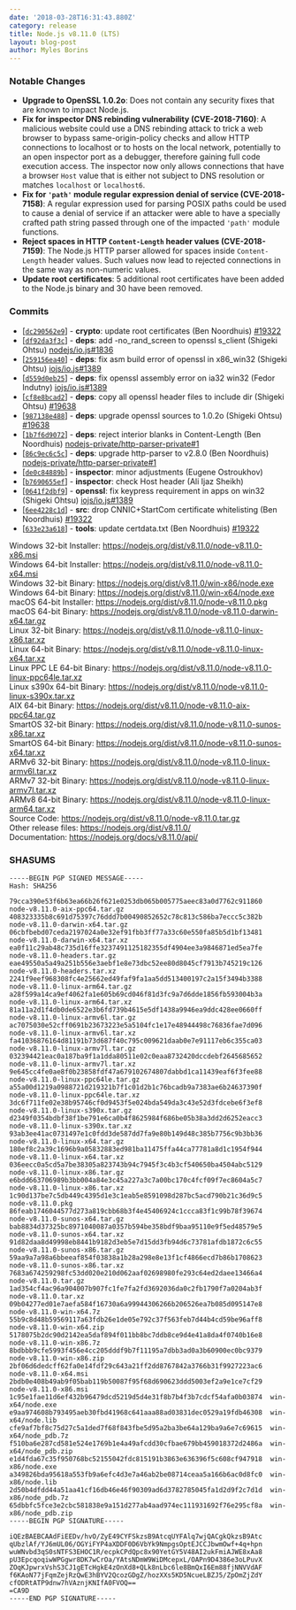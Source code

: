 ```yaml
---
date: '2018-03-28T16:31:43.880Z'
category: release
title: Node.js v8.11.0 (LTS)
layout: blog-post
author: Myles Borins
---
```


### Notable Changes

- **Upgrade to OpenSSL 1.0.2o**: Does not contain any security fixes that are known to impact Node.js.
- **Fix for inspector DNS rebinding vulnerability (CVE-2018-7160)**: A malicious website could use a DNS rebinding attack to trick a web browser to bypass same-origin-policy checks and allow HTTP connections to localhost or to hosts on the local network, potentially to an open inspector port as a debugger, therefore gaining full code execution access. The inspector now only allows connections that have a browser `Host` value that is either not subject to DNS resolution or matches `localhost` or `localhost6`.
- **Fix for `'path'` module regular expression denial of service (CVE-2018-7158)**: A regular expression used for parsing POSIX paths could be used to cause a denial of service if an attacker were able to have a specially crafted path string passed through one of the impacted `'path'` module functions.
- **Reject spaces in HTTP `Content-Length` header values (CVE-2018-7159)**: The Node.js HTTP parser allowed for spaces inside `Content-Length` header values. Such values now lead to rejected connections in the same way as non-numeric values.
- **Update root certificates**: 5 additional root certificates have been added to the Node.js binary and 30 have been removed.

### Commits

- [[`dc290562e9`](https://github.com/nodejs/node/commit/dc290562e9)] - **crypto**: update root certificates (Ben Noordhuis) [#19322](https://github.com/nodejs/node/pull/19322)
- [[`df92da3f3c`](https://github.com/nodejs/node/commit/df92da3f3c)] - **deps**: add -no_rand_screen to openssl s_client (Shigeki Ohtsu) [nodejs/io.js#1836](https://github.com/nodejs/io.js/pull/1836)
- [[`259156ea40`](https://github.com/nodejs/node/commit/259156ea40)] - **deps**: fix asm build error of openssl in x86_win32 (Shigeki Ohtsu) [iojs/io.js#1389](https://github.com/iojs/io.js/pull/1389)
- [[`d559d0eb25`](https://github.com/nodejs/node/commit/d559d0eb25)] - **deps**: fix openssl assembly error on ia32 win32 (Fedor Indutny) [iojs/io.js#1389](https://github.com/iojs/io.js/pull/1389)
- [[`cf8e8bcad2`](https://github.com/nodejs/node/commit/cf8e8bcad2)] - **deps**: copy all openssl header files to include dir (Shigeki Ohtsu) [#19638](https://github.com/nodejs/node/pull/19638)
- [[`987138e488`](https://github.com/nodejs/node/commit/987138e488)] - **deps**: upgrade openssl sources to 1.0.2o (Shigeki Ohtsu) [#19638](https://github.com/nodejs/node/pull/19638)
- [[`1b7f6d9072`](https://github.com/nodejs/node/commit/1b7f6d9072)] - **deps**: reject interior blanks in Content-Length (Ben Noordhuis) [nodejs-private/http-parser-private#1](https://github.com/nodejs-private/http-parser-private/pull/1)
- [[`86c9ec6c5c`](https://github.com/nodejs/node/commit/86c9ec6c5c)] - **deps**: upgrade http-parser to v2.8.0 (Ben Noordhuis) [nodejs-private/http-parser-private#1](https://github.com/nodejs-private/http-parser-private/pull/1)
- [[`de0c84889b`](https://github.com/nodejs/node/commit/de0c84889b)] - **inspector**: minor adjustments (Eugene Ostroukhov)
- [[`b7690655ef`](https://github.com/nodejs/node/commit/b7690655ef)] - **inspector**: check Host header (Ali Ijaz Sheikh)
- [[`0641f2dbf9`](https://github.com/nodejs/node/commit/0641f2dbf9)] - **openssl**: fix keypress requirement in apps on win32 (Shigeki Ohtsu) [iojs/io.js#1389](https://github.com/iojs/io.js/pull/1389)
- [[`6ee4228c1d`](https://github.com/nodejs/node/commit/6ee4228c1d)] - **src**: drop CNNIC+StartCom certificate whitelisting (Ben Noordhuis) [#19322](https://github.com/nodejs/node/pull/19322)
- [[`633e23a618`](https://github.com/nodejs/node/commit/633e23a618)] - **tools**: update certdata.txt (Ben Noordhuis) [#19322](https://github.com/nodejs/node/pull/19322)

Windows 32-bit Installer: https://nodejs.org/dist/v8.11.0/node-v8.11.0-x86.msi \
Windows 64-bit Installer: https://nodejs.org/dist/v8.11.0/node-v8.11.0-x64.msi \
Windows 32-bit Binary: https://nodejs.org/dist/v8.11.0/win-x86/node.exe \
Windows 64-bit Binary: https://nodejs.org/dist/v8.11.0/win-x64/node.exe \
macOS 64-bit Installer: https://nodejs.org/dist/v8.11.0/node-v8.11.0.pkg \
macOS 64-bit Binary: https://nodejs.org/dist/v8.11.0/node-v8.11.0-darwin-x64.tar.gz \
Linux 32-bit Binary: https://nodejs.org/dist/v8.11.0/node-v8.11.0-linux-x86.tar.xz \
Linux 64-bit Binary: https://nodejs.org/dist/v8.11.0/node-v8.11.0-linux-x64.tar.xz \
Linux PPC LE 64-bit Binary: https://nodejs.org/dist/v8.11.0/node-v8.11.0-linux-ppc64le.tar.xz \
Linux s390x 64-bit Binary: https://nodejs.org/dist/v8.11.0/node-v8.11.0-linux-s390x.tar.xz \
AIX 64-bit Binary: https://nodejs.org/dist/v8.11.0/node-v8.11.0-aix-ppc64.tar.gz \
SmartOS 32-bit Binary: https://nodejs.org/dist/v8.11.0/node-v8.11.0-sunos-x86.tar.xz \
SmartOS 64-bit Binary: https://nodejs.org/dist/v8.11.0/node-v8.11.0-sunos-x64.tar.xz \
ARMv6 32-bit Binary: https://nodejs.org/dist/v8.11.0/node-v8.11.0-linux-armv6l.tar.xz \
ARMv7 32-bit Binary: https://nodejs.org/dist/v8.11.0/node-v8.11.0-linux-armv7l.tar.xz \
ARMv8 64-bit Binary: https://nodejs.org/dist/v8.11.0/node-v8.11.0-linux-arm64.tar.xz \
Source Code: https://nodejs.org/dist/v8.11.0/node-v8.11.0.tar.gz \
Other release files: https://nodejs.org/dist/v8.11.0/ \
Documentation: https://nodejs.org/docs/v8.11.0/api/

### SHASUMS

```
-----BEGIN PGP SIGNED MESSAGE-----
Hash: SHA256

79cca390e53f6b63ea66b26f621e0253db065b005775aeec83a0d7762c911860  node-v8.11.0-aix-ppc64.tar.gz
408323335b8c691d75397c76ddd7b00490852652c78c813c586ba7eccc5c382b  node-v8.11.0-darwin-x64.tar.gz
06cbfbebd07ceda2197024a0e32ef91fbb3ff77a33c60e550fa85b5d1bf13481  node-v8.11.0-darwin-x64.tar.xz
ea0f11c29ab48c735d16ffe3237491125182355df4904ee3a9846871ed5ea7fe  node-v8.11.0-headers.tar.gz
eae49550a5a49a251b556e3aebf1e8e73dbc52ee80d8045cf7913b745219c126  node-v8.11.0-headers.tar.xz
2241f9eef968308fc4e25662ed49faf9fa1aa5dd513400197c2a15f3494b3388  node-v8.11.0-linux-arm64.tar.gz
a28f599a14ca9ef4062fa1e605b69cd046f81d3fc9a7d6dde1856fb593004b3a  node-v8.11.0-linux-arm64.tar.xz
81a11a2d1f4db0de6522e3b6fd739b4615e5df1438a9946ea9ddc428ee0660ff  node-v8.11.0-linux-armv6l.tar.gz
ac7075030e52cff0691b23673223e5a5104fc1e17e48944498c76836fae7d096  node-v8.11.0-linux-armv6l.tar.xz
fa41036876164d81191b73d687f40c795c009621daab0e7e91117eb6c355ca03  node-v8.11.0-linux-armv7l.tar.gz
032394421eac0a187ba9f1a1dda80511e02c0eaa8732420dccdebf2645685652  node-v8.11.0-linux-armv7l.tar.xz
9e645cc4fe0ae8f0b23858fdf47a679102674807dabbd1ca11439eaf6f3fee88  node-v8.11.0-linux-ppc64le.tar.gz
a55a00d1219a0988721d219321b7f1c01d2b1c76bcadb9a7383ae6b24637390f  node-v8.11.0-linux-ppc64le.tar.xz
3dc6f711fe02e38b95746cf0d9453f5e024bda549da3c43e52d3fdcebe6f3ef8  node-v8.11.0-linux-s390x.tar.gz
d2349f0354bdbf38f1be791e6ca0b4f8625984f686be05b38a3dd2d6252eacc3  node-v8.11.0-linux-s390x.tar.xz
93ab3ee41ac0731497e1c0fdd3de587dd7fa9e80b149d48c385b7756c9b3bb36  node-v8.11.0-linux-x64.tar.gz
180ef8c2a39c1696b9a05832883ed981ba11475ffa44ca77781a8d1c1954f944  node-v8.11.0-linux-x64.tar.xz
036eecc0a5cd5a7be38305a823743b94c7945f3c4b3cf540650ba4504abc5129  node-v8.11.0-linux-x86.tar.gz
e6bdd663706989b3bb004a84e3c45a227a3c7a00bc170c4fcf09f7ec8604a5c7  node-v8.11.0-linux-x86.tar.xz
1c90d137be7c5db449c4395d1e3c1eab5e8591098d287bc5acd790b21c36d9c5  node-v8.11.0.pkg
86feab1746044577d273a819cbb68b3f4e45406924c1ccca83f1c99b78f39674  node-v8.11.0-sunos-x64.tar.gz
bab8834d37325bc8971040087a0357b594be358bdf9baa95110e9f5ed48579e5  node-v8.11.0-sunos-x64.tar.xz
91d82daa8d49998eb8441b9182d3eb5e7d15dd3fb94d6c73781afdb1872c6c55  node-v8.11.0-sunos-x86.tar.gz
59aa9a7a98a6bbeeaf854f03838a1b28a298e8e13f1cf4866ecd7b86b1708623  node-v8.11.0-sunos-x86.tar.xz
7683a674259298fc53dd020e210d062aaf02698980fe293c64ed2daee13466a4  node-v8.11.0.tar.gz
1ad354cf4ac96a904007b907fc1fe7fa2fd3692036da0c2fb1790f7a0204ab3f  node-v8.11.0.tar.xz
09b04277ed01e7aefa584f16730a6a99944306266b206526ea7b085d095147e8  node-v8.11.0-win-x64.7z
55b9c8d48b59569117a63fdb26e1de05e792c37f563feb7d44b4cd59be96aff8  node-v8.11.0-win-x64.zip
5178075b2dc90d2142ea5daf894f011bb8bc7ddb8ce9d4e41a8da4f0740b16e8  node-v8.11.0-win-x86.7z
8bdbbb9cfe5993f456e4cc205dddf9b7f11195a7dbb3ad0a3b60900ec0bc9379  node-v8.11.0-win-x86.zip
2bf06d6dedcff62fa0e14fdf29c643a21ff2dd8767842a3766b31f9927223ac6  node-v8.11.0-x64.msi
2bdb0e408b49ab9f05bab119b50087f95f68d690623ddd5003ef2a9e1ce7cf29  node-v8.11.0-x86.msi
1c95e1fae11d6ef432b96479dcd5219d5d4e31f8b7b4f3b7cdcf54afa0b03874  win-x64/node.exe
e9aa974608b793495aeb30fbd41968c641aaa88ad03831dec0529a19fdb46308  win-x64/node.lib
cfe9af7bf8c75d27c5a1ded7f68f843fbe5d95a2ba3be64a129ba9a6e7c69615  win-x64/node_pdb.7z
f510ba6e287cd581e524e1769b1e4a49afcdd30cfbae679bb459018372d2486a  win-x64/node_pdb.zip
e1d4fda67c35f950768bc52155042fdc815191b3863e636396f5c608cf947918  win-x86/node.exe
a349826bda95618a553fb9a6efc4d3e7a46ab2be08714ceaa5a166b6ac0d8fc0  win-x86/node.lib
2d50b4dfdd44a51aa41cf16db46e46f90309ad6d3782785045fa1d2d9f2c7d1d  win-x86/node_pdb.7z
65dbbfc5fce3e2cbc581838e9a151d277ab4aad974ec111931692f76e295cf8a  win-x86/node_pdb.zip
-----BEGIN PGP SIGNATURE-----

iQEzBAEBCAAdFiEEDv/hvO/ZyE49CYFSkzsB9AtcqUYFAlq7wjQACgkQkzsB9Atc
qUbzlAf/YJ6mUL06/OGYiFYP4aXDDF0D6VbYk9NmpgsOptEJCCJbwmOwf+4q+hpn
wuWNvbd3qS0sNTFS3EHOC1R/ecpkCPdQpc8x90YetGY5V48AI2ukFmiAJWE8xAa8
pU3EpcqoqiwWPGgwr8DK7wCrOa/YAtsNDmW9WiDMcepxL/OAPn9D4386e3oLPuvX
ZOqKJpwrxVshS3CJ1gETcHgkE4zOnXd8+QLk8nLbc6le8BmQxI6Em88fjNNVVdAF
f6KAoN77jFqmZejRzQwE3hBYV2QcozGDgZ/hozXXs5KD5NcueLBZJ5/ZpOmZjZdY
cfODRtATP9dnw7hVAznjKNIfA0FVOQ==
=CA9D
-----END PGP SIGNATURE-----

```

